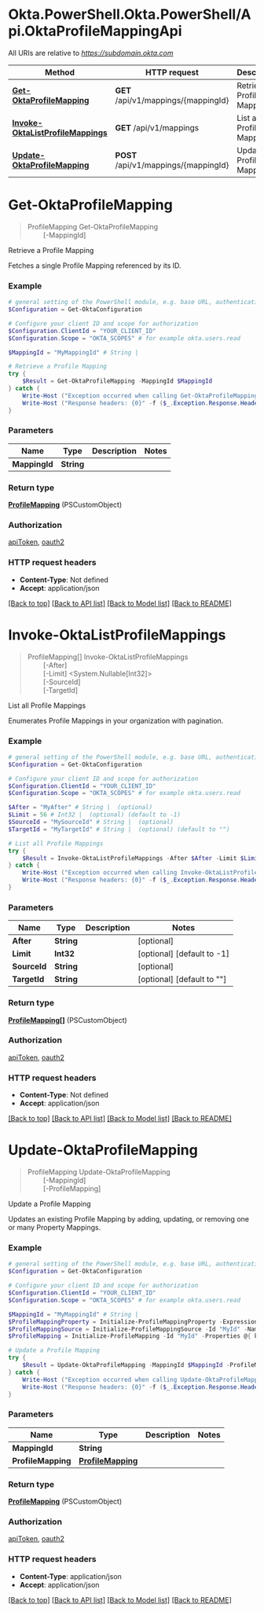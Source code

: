 # Okta.PowerShell.Okta.PowerShell/Api.OktaProfileMappingApi

All URIs are relative to *https://subdomain.okta.com*

Method | HTTP request | Description
------------- | ------------- | -------------
[**Get-OktaProfileMapping**](OktaProfileMappingApi.md#Get-OktaProfileMapping) | **GET** /api/v1/mappings/{mappingId} | Retrieve a Profile Mapping
[**Invoke-OktaListProfileMappings**](OktaProfileMappingApi.md#Invoke-OktaListProfileMappings) | **GET** /api/v1/mappings | List all Profile Mappings
[**Update-OktaProfileMapping**](OktaProfileMappingApi.md#Update-OktaProfileMapping) | **POST** /api/v1/mappings/{mappingId} | Update a Profile Mapping


<a id="Get-OktaProfileMapping"></a>
# **Get-OktaProfileMapping**
> ProfileMapping Get-OktaProfileMapping<br>
> &nbsp;&nbsp;&nbsp;&nbsp;&nbsp;&nbsp;&nbsp;&nbsp;[-MappingId] <String><br>

Retrieve a Profile Mapping

Fetches a single Profile Mapping referenced by its ID.

### Example
```powershell
# general setting of the PowerShell module, e.g. base URL, authentication, etc
$Configuration = Get-OktaConfiguration

# Configure your client ID and scope for authorization
$Configuration.ClientId = "YOUR_CLIENT_ID"
$Configuration.Scope = "OKTA_SCOPES" # for example okta.users.read

$MappingId = "MyMappingId" # String | 

# Retrieve a Profile Mapping
try {
    $Result = Get-OktaProfileMapping -MappingId $MappingId
} catch {
    Write-Host ("Exception occurred when calling Get-OktaProfileMapping: {0}" -f ($_.ErrorDetails | ConvertFrom-Json))
    Write-Host ("Response headers: {0}" -f ($_.Exception.Response.Headers | ConvertTo-Json))
}
```

### Parameters

Name | Type | Description  | Notes
------------- | ------------- | ------------- | -------------
 **MappingId** | **String**|  | 

### Return type

[**ProfileMapping**](ProfileMapping.md) (PSCustomObject)

### Authorization

[apiToken](../README.md#apiToken), [oauth2](../README.md#oauth2)

### HTTP request headers

 - **Content-Type**: Not defined
 - **Accept**: application/json

[[Back to top]](#) [[Back to API list]](../README.md#documentation-for-api-endpoints) [[Back to Model list]](../README.md#documentation-for-models) [[Back to README]](../README.md)

<a id="Invoke-OktaListProfileMappings"></a>
# **Invoke-OktaListProfileMappings**
> ProfileMapping[] Invoke-OktaListProfileMappings<br>
> &nbsp;&nbsp;&nbsp;&nbsp;&nbsp;&nbsp;&nbsp;&nbsp;[-After] <String><br>
> &nbsp;&nbsp;&nbsp;&nbsp;&nbsp;&nbsp;&nbsp;&nbsp;[-Limit] <System.Nullable[Int32]><br>
> &nbsp;&nbsp;&nbsp;&nbsp;&nbsp;&nbsp;&nbsp;&nbsp;[-SourceId] <String><br>
> &nbsp;&nbsp;&nbsp;&nbsp;&nbsp;&nbsp;&nbsp;&nbsp;[-TargetId] <String><br>

List all Profile Mappings

Enumerates Profile Mappings in your organization with pagination.

### Example
```powershell
# general setting of the PowerShell module, e.g. base URL, authentication, etc
$Configuration = Get-OktaConfiguration

# Configure your client ID and scope for authorization
$Configuration.ClientId = "YOUR_CLIENT_ID"
$Configuration.Scope = "OKTA_SCOPES" # for example okta.users.read

$After = "MyAfter" # String |  (optional)
$Limit = 56 # Int32 |  (optional) (default to -1)
$SourceId = "MySourceId" # String |  (optional)
$TargetId = "MyTargetId" # String |  (optional) (default to "")

# List all Profile Mappings
try {
    $Result = Invoke-OktaListProfileMappings -After $After -Limit $Limit -SourceId $SourceId -TargetId $TargetId
} catch {
    Write-Host ("Exception occurred when calling Invoke-OktaListProfileMappings: {0}" -f ($_.ErrorDetails | ConvertFrom-Json))
    Write-Host ("Response headers: {0}" -f ($_.Exception.Response.Headers | ConvertTo-Json))
}
```

### Parameters

Name | Type | Description  | Notes
------------- | ------------- | ------------- | -------------
 **After** | **String**|  | [optional] 
 **Limit** | **Int32**|  | [optional] [default to -1]
 **SourceId** | **String**|  | [optional] 
 **TargetId** | **String**|  | [optional] [default to &quot;&quot;]

### Return type

[**ProfileMapping[]**](ProfileMapping.md) (PSCustomObject)

### Authorization

[apiToken](../README.md#apiToken), [oauth2](../README.md#oauth2)

### HTTP request headers

 - **Content-Type**: Not defined
 - **Accept**: application/json

[[Back to top]](#) [[Back to API list]](../README.md#documentation-for-api-endpoints) [[Back to Model list]](../README.md#documentation-for-models) [[Back to README]](../README.md)

<a id="Update-OktaProfileMapping"></a>
# **Update-OktaProfileMapping**
> ProfileMapping Update-OktaProfileMapping<br>
> &nbsp;&nbsp;&nbsp;&nbsp;&nbsp;&nbsp;&nbsp;&nbsp;[-MappingId] <String><br>
> &nbsp;&nbsp;&nbsp;&nbsp;&nbsp;&nbsp;&nbsp;&nbsp;[-ProfileMapping] <PSCustomObject><br>

Update a Profile Mapping

Updates an existing Profile Mapping by adding, updating, or removing one or many Property Mappings.

### Example
```powershell
# general setting of the PowerShell module, e.g. base URL, authentication, etc
$Configuration = Get-OktaConfiguration

# Configure your client ID and scope for authorization
$Configuration.ClientId = "YOUR_CLIENT_ID"
$Configuration.Scope = "OKTA_SCOPES" # for example okta.users.read

$MappingId = "MyMappingId" # String | 
$ProfileMappingProperty = Initialize-ProfileMappingProperty -Expression "MyExpression" -PushStatus "DONT_PUSH"
$ProfileMappingSource = Initialize-ProfileMappingSource -Id "MyId" -Name "MyName" -Type "MyType" -Links @{ key_example =  }
$ProfileMapping = Initialize-ProfileMapping -Id "MyId" -Properties @{ key_example = $ProfileMappingProperty } -Source $ProfileMappingSource -Target $ProfileMappingSource -Links @{ key_example =  } # ProfileMapping | 

# Update a Profile Mapping
try {
    $Result = Update-OktaProfileMapping -MappingId $MappingId -ProfileMapping $ProfileMapping
} catch {
    Write-Host ("Exception occurred when calling Update-OktaProfileMapping: {0}" -f ($_.ErrorDetails | ConvertFrom-Json))
    Write-Host ("Response headers: {0}" -f ($_.Exception.Response.Headers | ConvertTo-Json))
}
```

### Parameters

Name | Type | Description  | Notes
------------- | ------------- | ------------- | -------------
 **MappingId** | **String**|  | 
 **ProfileMapping** | [**ProfileMapping**](ProfileMapping.md)|  | 

### Return type

[**ProfileMapping**](ProfileMapping.md) (PSCustomObject)

### Authorization

[apiToken](../README.md#apiToken), [oauth2](../README.md#oauth2)

### HTTP request headers

 - **Content-Type**: application/json
 - **Accept**: application/json

[[Back to top]](#) [[Back to API list]](../README.md#documentation-for-api-endpoints) [[Back to Model list]](../README.md#documentation-for-models) [[Back to README]](../README.md)

